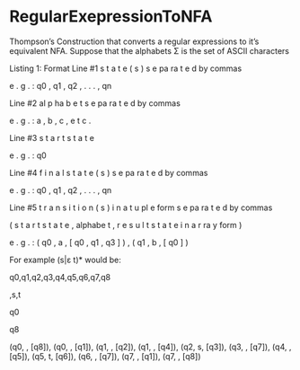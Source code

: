 # RegularExepressionToNFA

Thompson’s Construction that converts a
regular expressions to it’s equivalent NFA. Suppose that the alphabets Σ is the set of
ASCII characters

Listing 1: Format
Line #1 s t a t e ( s ) s e pa ra t e d by commas

e . g . : q0 , q1 , q2 , . . . , qn

Line #2 al p ha b e t s e pa ra t e d by commas

e . g . : a , b , c , e t c .

Line #3 s t a r t s t a t e

e . g . : q0

Line #4 f i n a l s t a t e ( s ) s e pa ra t e d by commas

e . g . : q0 , q1 , q2 , . . . , qn

Line #5 t r a n s i t i o n ( s ) i n a t u pl e form s e pa ra t e d by commas

( s t a r t s t a t e , alphabe t , r e s u l t s t a t e i n a r ra y form )

e . g . : ( q0 , a , [ q0 , q1 , q3 ] ) , ( q1 , b , [ q0 ] )





For example (s|ε t)* would be:

q0,q1,q2,q3,q4,q5,q6,q7,q8

 ,s,t
 
q0

q8

(q0, , [q8]), (q0, , [q1]), (q1, , [q2]), (q1, , [q4]), (q2, s, [q3]), (q3, , [q7]), (q4, , [q5]), (q5, t, [q6]), (q6, , [q7]), (q7, , [q1]), (q7, , [q8])

